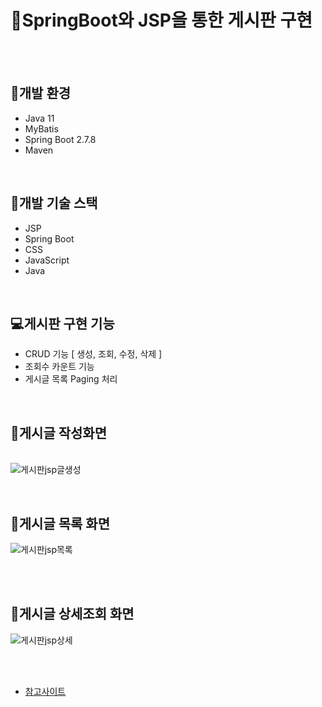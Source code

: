 # :bell:SpringBoot와 JSP을 통한 게시판 구현
<br>
<br>


## :dvd:개발 환경
* Java 11
* MyBatis
* Spring Boot 2.7.8
* Maven

<br>

## :wrench:개발 기술 스택
* JSP
* Spring Boot
* CSS
* JavaScript
* Java

<br>

## :computer:게시판 구현 기능
* CRUD 기능 [ 생성, 조회, 수정, 삭제 ]
* 조회수 카운트 기능
* 게시글 목록 Paging 처리
<br>

## :paperclip:게시글 작성화면
<br>![게시판jsp글생성](https://user-images.githubusercontent.com/106241314/219560246-a5860d94-1877-4b93-a9c7-23fa99b10a74.png)




<br>

## :paperclip:게시글 목록 화면 
![게시판jsp목록](https://user-images.githubusercontent.com/106241314/219560282-400c467e-7323-4e5a-9431-5c390a8c9c2f.png)

<br>
<br>

## :paperclip:게시글 상세조회 화면

![게시판jsp상세](https://user-images.githubusercontent.com/106241314/219560501-c1c01f51-78e5-44bc-9abb-38df4f0f0ed6.png)

<br>
<br>

* [참고사이트](https://backendcode.tistory.com/121)

